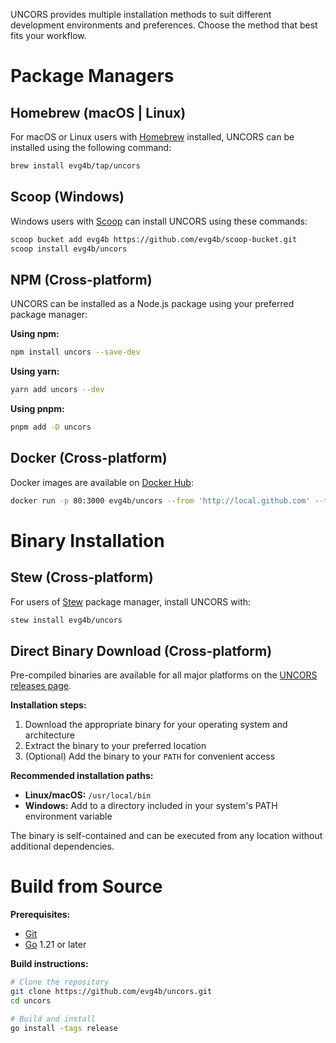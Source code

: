 UNCORS provides multiple installation methods to suit different development environments and preferences. Choose the method that best fits your workflow.

# Package Managers

## Homebrew (macOS | Linux)

For macOS or Linux users with [Homebrew](https://brew.sh/) installed, UNCORS can be installed using the following command:

```bash
brew install evg4b/tap/uncors
```

## Scoop (Windows)

Windows users with [Scoop](https://scoop.sh/) can install UNCORS using these commands:

```bash
scoop bucket add evg4b https://github.com/evg4b/scoop-bucket.git
scoop install evg4b/uncors
```

## NPM (Cross-platform)

UNCORS can be installed as a Node.js package using your preferred package manager:

**Using npm:**

```bash
npm install uncors --save-dev
```

**Using yarn:**

```bash
yarn add uncors --dev
```

**Using pnpm:**

```bash
pnpm add -D uncors
```

## Docker (Cross-platform)

Docker images are available on [Docker Hub](https://hub.docker.com/r/evg4b/uncors):

```bash
docker run -p 80:3000 evg4b/uncors --from 'http://local.github.com' --to 'https://github.com'
```

# Binary Installation

## Stew (Cross-platform)

For users of [Stew](https://github.com/marwanhawari/stew) package manager, install UNCORS with:

```bash
stew install evg4b/uncors
```

## Direct Binary Download (Cross-platform)

Pre-compiled binaries are available for all major platforms on the [UNCORS releases page](https://github.com/evg4b/uncors/releases/latest).

**Installation steps:**

1. Download the appropriate binary for your operating system and architecture
2. Extract the binary to your preferred location
3. (Optional) Add the binary to your `PATH` for convenient access

**Recommended installation paths:**

- **Linux/macOS:** `/usr/local/bin`
- **Windows:** Add to a directory included in your system's PATH environment variable

The binary is self-contained and can be executed from any location without additional dependencies.

# Build from Source

**Prerequisites:**

- [Git](https://git-scm.com/)
- [Go](https://go.dev/) 1.21 or later

**Build instructions:**

```bash
# Clone the repository
git clone https://github.com/evg4b/uncors.git
cd uncors

# Build and install
go install -tags release
```
